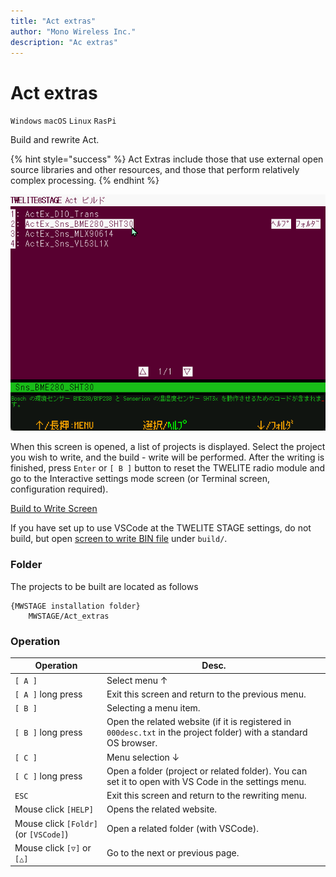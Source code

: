 ```yaml
---
title: "Act extras"
author: "Mono Wireless Inc."
description: "Ac extras"
---
```

# Act extras

`Windows` `macOS` `Linux` `RasPi`

Build and rewrite Act.

{% hint style="success" %}
Act Extras include those that use external open source libraries and other resources, and those that perform relatively complex processing.
{% endhint %}

![selection screen](../../../../.gitbook/assets/img_fimprog_actex_sel.png)

When this screen is opened, a list of projects is displayed. Select the project you wish to write, and the build - write will be performed. After the writing is finished, press `Enter` or `[ B ]` button to reset the TWELITE radio module and go to the Interactive settings mode screen (or Terminal screen, configuration required).

[Build to Write Screen](build\_screen.md)

If you have set up to use VSCode at the TWELITE STAGE settings, do not build, but open [screen to write BIN file](bin.md) under `build/`.



### Folder

The projects to be built are located as follows

```
{MWSTAGE installation folder}
    MWSTAGE/Act_extras
```

### Operation

| Operation                      |  Desc.                                                          |
| ------------------------------ | ---------------------------------------------------------- |
| `[ A ]` | Select menu ↑ |
| `[ A ]` long press | Exit this screen and return to the previous menu. |
| `[ B ]` | Selecting a menu item. |
| `[ B ]` long press | Open the related website (if it is registered in `000desc.txt` in the project folder) with a standard OS browser. |
| `[ C ]` | Menu selection ↓ |
| `[ C ]` long press | Open a folder (project or related folder). You can set it to open with VS Code in the settings menu. |
| `ESC` | Exit this screen and return to the rewriting menu. |
| Mouse click `[HELP]` | Opens the related website. |
| Mouse click `[Foldr]`  \(or `[VSCode]`\) | Open a related folder \(with VSCode\).  | 
| Mouse click `[▽]` or `[△]` | Go to the next or previous page.  | 